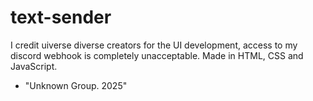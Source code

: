 # text-sender

I credit uiverse diverse creators for the UI development, access to my discord webhook is completely unacceptable.
Made in HTML, CSS and JavaScript.
- "Unknown Group. 2025"
